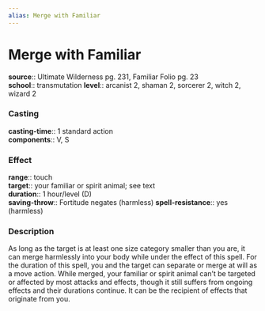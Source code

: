 ```yaml
---
alias: Merge with Familiar
---
```


# Merge with Familiar 

**source**:: Ultimate Wilderness pg. 231, Familiar Folio pg. 23  
**school**:: transmutation
**level**:: arcanist 2, shaman 2, sorcerer 2, witch 2, wizard 2

### Casting 

**casting-time**:: 1 standard action  
**components**:: V, S

### Effect 

**range**:: touch  
**target**:: your familiar or spirit animal; see text  
**duration**:: 1 hour/level (D)  
**saving-throw**:: Fortitude negates (harmless)
**spell-resistance**:: yes (harmless)

### Description 

As long as the target is at least one size category smaller than you are, it can merge harmlessly into your body while under the effect of this spell. For the duration of this spell, you and the target can separate or merge at will as a move action. While merged, your familiar or spirit animal can’t be targeted or affected by most attacks and effects, though it still suffers from ongoing effects and their durations continue. It can be the recipient of effects that originate from you.
